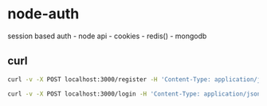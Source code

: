 # node-auth 

session based auth - node api - cookies - redis() - mongodb

## curl 
 ```sh 
 curl -v -X POST localhost:3000/register -H 'Content-Type: application/json' -d '{"email": "mani@gmail.com", "name": "Mani", "password": "Password10", "passwordConfirmation": "Password10"}'

 curl -v -X POST localhost:3000/login -H 'Content-Type: application/json' -d '{"email": "mani@gmail.com", "password": "Password10"}'
 ```